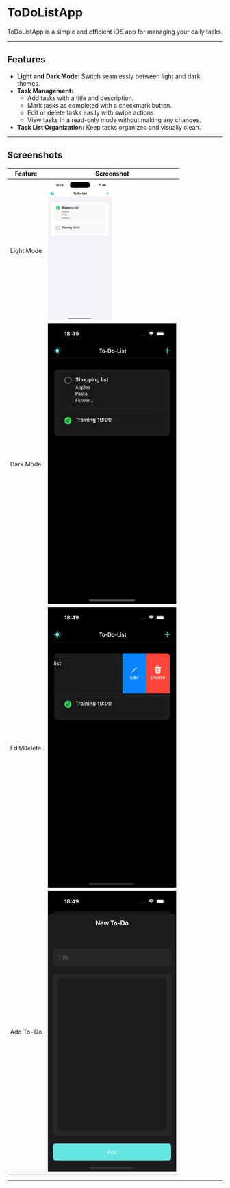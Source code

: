 # ToDoListApp

ToDoListApp is a simple and efficient iOS app for managing your daily tasks.

---

## Features

- **Light and Dark Mode:** Switch seamlessly between light and dark themes.
- **Task Management:** 
  - Add tasks with a title and description.
  - Mark tasks as completed with a checkmark button.
  - Edit or delete tasks easily with swipe actions.
  - View tasks in a read-only mode without making any changes.
- **Task List Organization:** Keep tasks organized and visually clean.

---

## Screenshots

| Feature       | Screenshot                           |
|---------------|--------------------------------------|
| Light Mode    | <img src="ToDoListApp/Screenshots/light.png" alt="Light Mode Screenshot" width="150"> |
| Dark Mode     | <img src="ToDoListApp/Screenshots/dark.png" alt="Dark Mode Screenshot" width="300">   |
| Edit/Delete   | <img src="ToDoListApp/Screenshots/editDelete.png" alt="Edit/Delete Screenshot" width="300"> |
| Add To-Do     | <img src="ToDoListApp/Screenshots/addToDo.png" alt="Add To-Do Screenshot" width="300"> |



---
